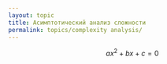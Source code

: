 ```yaml
---
layout: topic
title: Асимптотический анализ сложности
permalink: topics/complexity analysis/
---
```


$$ ax^2 + bx + c = 0 $$
